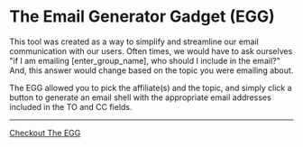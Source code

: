 # The Email Generator Gadget (EGG)

This tool was created as a way to simplify and streamline our email communication with our users. Often times, we would have to ask ourselves "if I am emailing [enter_group_name], who should I include in the email?" And, this answer would change based on the topic you were emailing about. 

The EGG allowed you to pick the affiliate(s) and the topic, and simply click a button to generate an email shell with the appropriate email addresses included in the TO and CC fields.

-----

[Checkout The EGG](https://dejai.github.io/iris/tools/egg/)
